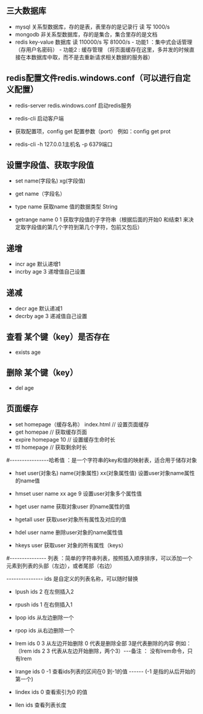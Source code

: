 ##  三大数据库
- mysql 关系型数据库，存的是表，表里存的是记录行  读 写 1000/s
- mongodb 非关系型数据库，存的是集合，集合里存的是文档
- redis   key-value 数据库   读 110000/s  写 81000/s
      - 功能1 ：集中式会话管理（存用户名密码）
      - 功能2 : 缓存管理  （将页面缓存在这里，多并发的时候直接在本数据库中取，而不是去重新请求相关数据的服务器）


## redis配置文件redis.windows.conf（可以进行自定义配置）
 - redis-server redis.windows.conf  启动redis服务
 - redis-cli   启动客户端

 -  获取配置项，config get 配置参数（port）   例如：config get prot 
 - redis-cli -h 127.0.0.1主机名 -p 6379端口


 ## 设置字段值、获取字段值
 - set name(字段名) xg(字段值)
 - get name（字段名）
 - type name    获取name 值的数据类型 String

 - getrange name 0 1   获取字段值的子字符串（根据后面的开始0 和结束1 来决定取字段值的第几个字符到第几个字符，包前又包后）

 ## 递增
- incr age     默认递增1
- incrby age 3     递增值自己设置


## 递减
 - decr age      默认递减1
 - decrby age 3    递减值自己设置

## 查看 某个键（key）是否存在
 - exists age

## 删除 某个键（key）
- del age

## 页面缓存
- set homepage（缓存名称） index.html  // 设置页面缓存
- get homepae     // 获取缓存页面
- expire homepage 10   // 设置缓存生命时长
- ttl homepage   // 获取剩余时长


#----------------哈希值  ：是一个字符串的key和值的映射表，适合用于储存对象
- hset user(对象名) name(对象属性) xx(对象属性值)  设置user对象name属性的name值
- hmset user name xx age 9   设置user对象多个属性值
- hget user name   获取对象user 的name属性的值

- hgetall user   获取user对象所有属性及对应的值


- hdel user name  删除user对象的name属性值
- hkeys user 获取user 对象的所有属性（keys）

#--------------- 列表 ：简单的字符串列表，按照插入顺序排序，可以添加一个元素到列表的头部（左边），或者尾部（右边）

--------------- ids 是自定义的列表名称，可以随时替换

- lpush ids 2  在左侧插入2
- rpush ids 1  在右侧插入1

- lpop ids   从左边删除一个
- rpop ids   从右边删除一个

- lrem ids 0 3   从左边开始删除  0 代表是删除全部  3是代表删除的内容  例如：（lrem ids 2 3 代表从左边开始删除，两个3）---备注 ： 没有lrem命令，只有lrem

- lrange ids 0 -1 查看ids列表的区间在0 到-1的值 ------  (-1 是指的从后开始的第一个)

- lindex ids 0   查看索引为0 的值

- llen ids 查看列表长度